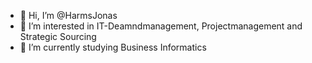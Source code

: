 - 👋 Hi, I’m @HarmsJonas
- 👀 I’m interested in IT-Deamndmanagement, Projectmanagement and Strategic Sourcing
- 🌱 I’m currently studying Business Informatics

